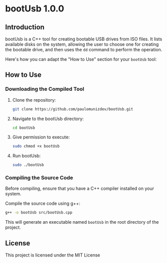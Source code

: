 # bootUsb 1.0.0

## Introduction
bootUsb is a C++ tool for creating bootable USB drives from ISO files. It lists available disks on the system, allowing the user to choose one for creating the bootable drive, and then uses the `dd` command to perform the operation.

Here's how you can adapt the "How to Use" section for your `bootUsb` tool:

## How to Use

### Downloading the Compiled Tool

1. Clone the repository:
   ```bash
   git clone https://github.com/paulomunizdev/bootUsb.git
   ```
2. Navigate to the bootUsb directory:
   ```bash
   cd bootUsb
   ```
3. Give permission to execute:
   ```bash
   sudo chmod +x bootUsb
   ```   
3. Run bootUsb:
   ```bash
   sudo ./bootUsb
   ```
### Compiling the Source Code

Before compiling, ensure that you have a C++ compiler installed on your system.

Compile the source code using g++:
```bash
g++ -o bootUsb src/bootUsb.cpp
```
This will generate an executable named `bootUsb` in the root directory of the project.

## License
This project is licensed under the MIT License
